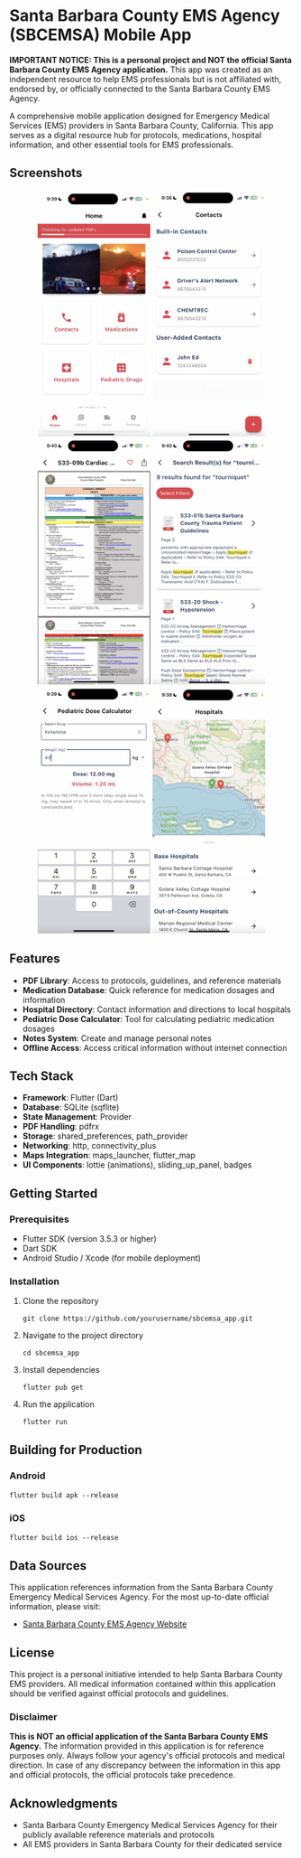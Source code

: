 # Santa Barbara County EMS Agency (SBCEMSA) Mobile App

**IMPORTANT NOTICE: This is a personal project and NOT the official Santa Barbara County EMS Agency application.** This app was created as an independent resource to help EMS professionals but is not affiliated with, endorsed by, or officially connected to the Santa Barbara County EMS Agency.

A comprehensive mobile application designed for Emergency Medical Services (EMS) providers in Santa Barbara County, California. This app serves as a digital resource hub for protocols, medications, hospital information, and other essential tools for EMS professionals.

## Screenshots

<p align="center">
  <img src="sbcemsa_screenshots/home.png" width="200"/>
  <img src="sbcemsa_screenshots/contact.png" width="200"/>
  <img src="sbcemsa_screenshots/pdfview.png" width="200"/>
  <img src="sbcemsa_screenshots/search.png" width="200"/>
  <img src="sbcemsa_screenshots/calculator.png" width="200"/>
  <img src="sbcemsa_screenshots/map.png" width="200"/>
</p>

## Features

- **PDF Library**: Access to protocols, guidelines, and reference materials
- **Medication Database**: Quick reference for medication dosages and information
- **Hospital Directory**: Contact information and directions to local hospitals
- **Pediatric Dose Calculator**: Tool for calculating pediatric medication dosages
- **Notes System**: Create and manage personal notes
- **Offline Access**: Access critical information without internet connection

## Tech Stack

- **Framework**: Flutter (Dart)
- **Database**: SQLite (sqflite)
- **State Management**: Provider
- **PDF Handling**: pdfrx
- **Storage**: shared_preferences, path_provider
- **Networking**: http, connectivity_plus
- **Maps Integration**: maps_launcher, flutter_map
- **UI Components**: lottie (animations), sliding_up_panel, badges

## Getting Started

### Prerequisites

- Flutter SDK (version 3.5.3 or higher)
- Dart SDK
- Android Studio / Xcode (for mobile deployment)

### Installation

1. Clone the repository
   ```
   git clone https://github.com/yourusername/sbcemsa_app.git
   ```

2. Navigate to the project directory
   ```
   cd sbcemsa_app
   ```

3. Install dependencies
   ```
   flutter pub get
   ```

4. Run the application
   ```
   flutter run
   ```

## Building for Production

### Android
```
flutter build apk --release
```

### iOS
```
flutter build ios --release
```

## Data Sources

This application references information from the Santa Barbara County Emergency Medical Services Agency. For the most up-to-date official information, please visit:
- [Santa Barbara County EMS Agency Website](https://www.countyofsb.org/2024/EMS-Agency/)

## License

This project is a personal initiative intended to help Santa Barbara County EMS providers. All medical information contained within this application should be verified against official protocols and guidelines.

### Disclaimer

**This is NOT an official application of the Santa Barbara County EMS Agency.** The information provided in this application is for reference purposes only. Always follow your agency's official protocols and medical direction. In case of any discrepancy between the information in this app and official protocols, the official protocols take precedence.

## Acknowledgments

- Santa Barbara County Emergency Medical Services Agency for their publicly available reference materials and protocols
- All EMS providers in Santa Barbara County for their dedicated service
